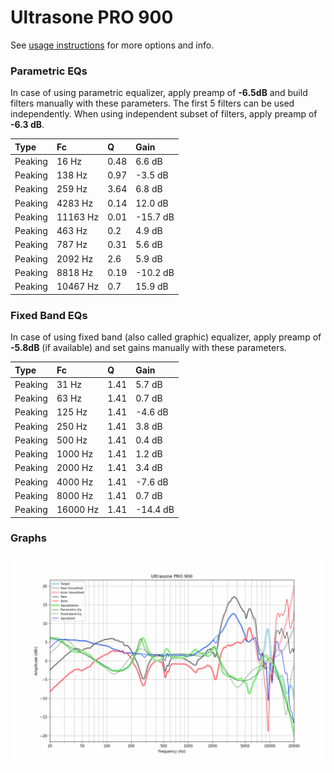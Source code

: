 # Ultrasone PRO 900
See [usage instructions](https://github.com/jaakkopasanen/AutoEq#usage) for more options and info.

### Parametric EQs
In case of using parametric equalizer, apply preamp of **-6.5dB** and build filters manually
with these parameters. The first 5 filters can be used independently.
When using independent subset of filters, apply preamp of **-6.3 dB**.

| Type    | Fc       |    Q | Gain     |
|:--------|:---------|:-----|:---------|
| Peaking | 16 Hz    | 0.48 | 6.6 dB   |
| Peaking | 138 Hz   | 0.97 | -3.5 dB  |
| Peaking | 259 Hz   | 3.64 | 6.8 dB   |
| Peaking | 4283 Hz  | 0.14 | 12.0 dB  |
| Peaking | 11163 Hz | 0.01 | -15.7 dB |
| Peaking | 463 Hz   | 0.2  | 4.9 dB   |
| Peaking | 787 Hz   | 0.31 | 5.6 dB   |
| Peaking | 2092 Hz  | 2.6  | 5.9 dB   |
| Peaking | 8818 Hz  | 0.19 | -10.2 dB |
| Peaking | 10467 Hz | 0.7  | 15.9 dB  |

### Fixed Band EQs
In case of using fixed band (also called graphic) equalizer, apply preamp of **-5.8dB**
(if available) and set gains manually with these parameters.

| Type    | Fc       |    Q | Gain     |
|:--------|:---------|:-----|:---------|
| Peaking | 31 Hz    | 1.41 | 5.7 dB   |
| Peaking | 63 Hz    | 1.41 | 0.7 dB   |
| Peaking | 125 Hz   | 1.41 | -4.6 dB  |
| Peaking | 250 Hz   | 1.41 | 3.8 dB   |
| Peaking | 500 Hz   | 1.41 | 0.4 dB   |
| Peaking | 1000 Hz  | 1.41 | 1.2 dB   |
| Peaking | 2000 Hz  | 1.41 | 3.4 dB   |
| Peaking | 4000 Hz  | 1.41 | -7.6 dB  |
| Peaking | 8000 Hz  | 1.41 | 0.7 dB   |
| Peaking | 16000 Hz | 1.41 | -14.4 dB |

### Graphs
![](./Ultrasone%20PRO%20900.png)